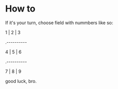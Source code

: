 # How to

If it's your turn, choose field with nummbers like so:

 1 | 2 | 3
 
.----------
 
 4 | 5 | 6
 
.----------
 
  7 | 8 | 9
  
  
good luck, bro.
